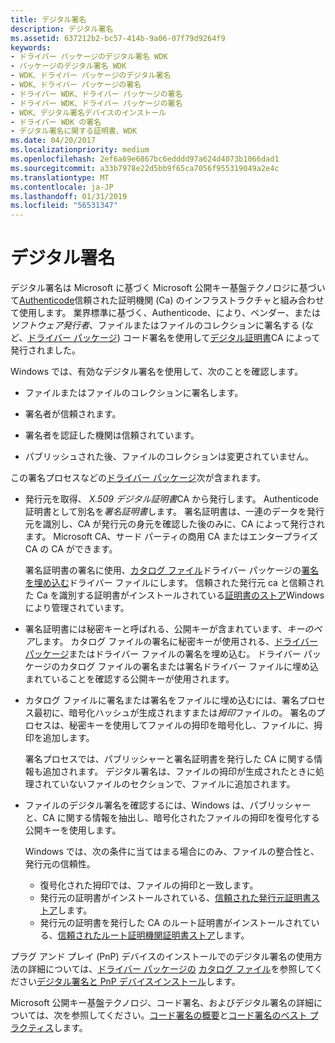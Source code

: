 ```yaml
---
title: デジタル署名
description: デジタル署名
ms.assetid: 637212b2-bc57-414b-9a06-07f79d9264f9
keywords:
- ドライバー パッケージのデジタル署名 WDK
- パッケージのデジタル署名 WDK
- WDK、ドライバー パッケージのデジタル署名
- WDK、ドライバー パッケージの署名
- ドライバー WDK、ドライバー パッケージの署名
- ドライバー WDK、ドライバー パッケージの署名
- WDK、デジタル署名デバイスのインストール
- ドライバー WDK の署名
- デジタル署名に関する証明書、WDK
ms.date: 04/20/2017
ms.localizationpriority: medium
ms.openlocfilehash: 2ef6a69e6867bc6edddd97a624d4073b1066dad1
ms.sourcegitcommit: a33b7978e22d5bb9f65ca7056f955319049a2e4c
ms.translationtype: MT
ms.contentlocale: ja-JP
ms.lasthandoff: 01/31/2019
ms.locfileid: "56531347"
---
```

# <a name="digital-signatures"></a>デジタル署名


デジタル署名は Microsoft に基づく Microsoft 公開キー基盤テクノロジに基づいて[Authenticode](authenticode.md)信頼された証明機関 (Ca) のインフラストラクチャと組み合わせて使用します。 業界標準に基づく、Authenticode、により、ベンダー、または*ソフトウェア発行者*、ファイルまたはファイルのコレクションに署名する (など、[ドライバー パッケージ](driver-packages.md)) コード署名を使用して[デジタル証明書](digital-certificates.md)CA によって発行されました。

Windows では、有効なデジタル署名を使用して、次のことを確認します。

-   ファイルまたはファイルのコレクションに署名します。

-   署名者が信頼されます。

-   署名者を認証した機関は信頼されています。

-   パブリッシュされた後、ファイルのコレクションは変更されていません。

この署名プロセスなどの[ドライバー パッケージ](driver-packages.md)次が含まれます。

-   発行元を取得、 *X.509 デジタル証明書*CA から発行します。 Authenticode 証明書として別名を*署名証明書*します。 署名証明書は、一連のデータを発行元を識別し、CA が発行元の身元を確認した後のみに、CA によって発行されます。 Microsoft CA、サード パーティの商用 CA またはエンタープライズ CA の CA ができます。

    署名証明書の署名に使用、[カタログ ファイル](catalog-files.md)ドライバー パッケージの[署名を埋め込む](embedded-signatures-in-a-driver-file.md)ドライバー ファイルにします。 信頼された発行元 ca と信頼された Ca を識別する証明書がインストールされている[証明書のストア](certificate-stores.md)Windows により管理されています。

-   署名証明書には秘密キーと呼ばれる、公開キーが含まれています、*キーのペア*します。 カタログ ファイルの署名に秘密キーが使用される、[ドライバー パッケージ](driver-packages.md)またはドライバー ファイルの署名を埋め込む。 ドライバー パッケージのカタログ ファイルの署名または署名ドライバー ファイルに埋め込まれていることを確認する公開キーが使用されます。

-   カタログ ファイルに署名または署名をファイルに埋め込むには、署名プロセス最初に、暗号化ハッシュが生成されますまたは*拇印*ファイルの。 署名のプロセスは、秘密キーを使用してファイルの拇印を暗号化し、ファイルに、拇印を追加します。

    署名プロセスでは、パブリッシャーと署名証明書を発行した CA に関する情報も追加されます。 デジタル署名は、ファイルの拇印が生成されたときに処理されていないファイルのセクションで、ファイルに追加されます。

-   ファイルのデジタル署名を確認するには、Windows は、パブリッシャーと、CA に関する情報を抽出し、暗号化されたファイルの拇印を復号化する公開キーを使用します。

    Windows では、次の条件に当てはまる場合にのみ、ファイルの整合性と、発行元の信頼性。

    -   復号化された拇印では、ファイルの拇印と一致します。
    -   発行元の証明書がインストールされている、[信頼された発行元証明書ストア](trusted-publishers-certificate-store.md)します。
    -   発行元の証明書を発行した CA のルート証明書がインストールされている、[信頼されたルート証明機関証明書ストア](trusted-root-certification-authorities-certificate-store.md)します。

プラグ アンド プレイ (PnP) デバイスのインストールでのデジタル署名の使用方法の詳細については、[ドライバー パッケージの](driver-packages.md) [カタログ ファイル](catalog-files.md)を参照してください[デジタル署名と PnP デバイスインストール](digital-signatures-and-pnp-device-installation.md)します。

Microsoft 公開キー基盤テクノロジ、コード署名、およびデジタル署名の詳細については、次を参照してください。[コード署名の概要](https://go.microsoft.com/fwlink/p/?linkid=104071)と[コード署名のベスト プラクティス](https://go.microsoft.com/fwlink/p/?linkid=68250)します。

 

 





